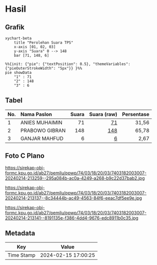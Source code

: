 # Hasil

## Grafik

```mermaid
xychart-beta
    title "Perolehan Suara TPS"
    x-axis [01, 02, 03]
    y-axis "Suara" 0 --> 148
    bar [71, 148, 6]
```

```mermaid
%%{init: {"pie": {"textPosition": 0.5}, "themeVariables": {"pieOuterStrokeWidth": "5px"}} }%%
pie showData
    "1" : 71
    "2" : 148
    "3" : 6
```

## Tabel

| No. | Nama Paslon    | Suara | Suara (raw) | Persentase |
|:--- |:-------------- | -----:| -----------:| ----------:|
| 1   | ANIES MUHAIMIN | 71    | [71][p-1]   | 31,56      |
| 2   | PRABOWO GIBRAN | 148   | [148][p-2]  | 65,78      |
| 3   | GANJAR MAHFUD  | 6     | [6][p-3]    | 2,67       |


[p-1]: https://github.com/gigit-pemilu/pemilu-2024-74-sulawesi-tenggara/blob/main/pilpres/hitung-suara/sub/74-sulawesi-tenggara/sub/03-muna/sub/18-lohia/sub/2003-kondongia/sub/007-tps/sub/paslon-1.txt
[p-2]: https://github.com/gigit-pemilu/pemilu-2024-74-sulawesi-tenggara/blob/main/pilpres/hitung-suara/sub/74-sulawesi-tenggara/sub/03-muna/sub/18-lohia/sub/2003-kondongia/sub/007-tps/sub/paslon-2.txt
[p-3]: https://github.com/gigit-pemilu/pemilu-2024-74-sulawesi-tenggara/blob/main/pilpres/hitung-suara/sub/74-sulawesi-tenggara/sub/03-muna/sub/18-lohia/sub/2003-kondongia/sub/007-tps/sub/paslon-3.txt

## Foto C Plano

https://sirekap-obj-formc.kpu.go.id/ab27/pemilu/ppwp/74/03/18/20/03/7403182003007-20240214-213259--295a084b-ac0a-4249-a268-b9c22d37bab2.jpg

https://sirekap-obj-formc.kpu.go.id/ab27/pemilu/ppwp/74/03/18/20/03/7403182003007-20240214-213137--8c34444b-ac49-4563-84f6-eeac7df5ee9e.jpg

https://sirekap-obj-formc.kpu.go.id/ab27/pemilu/ppwp/74/03/18/20/03/7403182003007-20240214-213141--8191135e-f386-4dd4-9676-edc8911b0c35.jpg


## Metadata

| Key        | Value               |
| ---------- | ------------------- |
| Time Stamp | 2024-02-15 17:00:25 |



